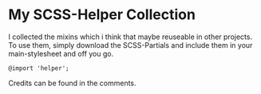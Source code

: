 My SCSS-Helper Collection
=========================

I collected the mixins which i think that maybe reuseable in other projects. To use them, simply download the SCSS-Partials and include them in your main-stylesheet and off you go.

    @import 'helper';
    
Credits can be found in the comments.
